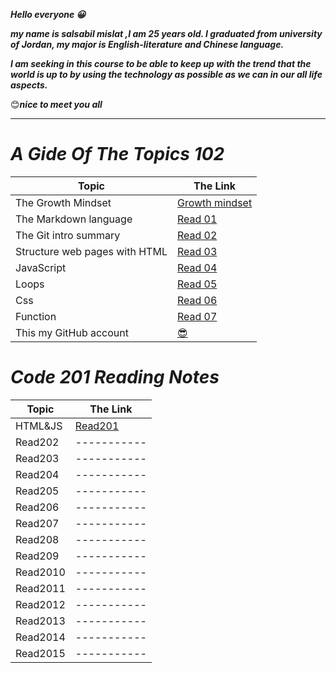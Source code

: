 ***Hello everyone 😀***

***my name is salsabil mislat ,I am 25 years old. I graduated from university of Jordan, my major is English-literature and Chinese language.*** 

***I am seeking in this course to be able to keep up with the trend that the world is up to by using the technology as possible as we can in our all life aspects.*** 

😊***nice to meet you all***


__________________

# *A Gide Of The Topics 102*


| Topic      | The Link |
| ----------- | ----------- |
| The Growth Mindset      | [Growth mindset](https://salsabilmislat.github.io/reading-notes/growthmindset)       |
| The Markdown language   | [Read 01](https://salsabilmislat.github.io/reading-notes/Read01)       |
| The Git intro summary | [Read 02](https://salsabilmislat.github.io/reading-notes/Read02) |
| Structure web pages with HTML | [Read 03](https://salsabilmislat.github.io/reading-notes/Read03) |
| JavaScript | [Read 04](https://salsabilmislat.github.io/reading-notes/Read04) | 
| Loops | [Read 05](https://salsabilmislat.github.io/reading-notes/Read05) | 
| Css | [Read 06](https://salsabilmislat.github.io/reading-notes/Read06) | 
| Function |[ Read 07 ](https://salsabilmislat.github.io/reading-notes/Read07)  |
| This my GitHub account |[ 😎 ](https://github.com/salsabilmislat) |


# *Code 201 Reading Notes*


| Topic      | The Link |
| ----------- | ----------- |
| HTML&JS |[ Read201 ](https://salsabilmislat.github.io/reading-notes/Read201) |
| Read202 | ----------- |
| Read203 | ----------- |
| Read204 | ----------- |
| Read205 | ----------- |
| Read206 | ----------- |
| Read207 | ----------- |
| Read208 | ----------- |
| Read209 | ----------- |
| Read2010 | ----------- |
| Read2011 | ----------- |
| Read2012 | ----------- |
| Read2013 | ----------- |
| Read2014 | ----------- |
| Read2015 | ----------- |
